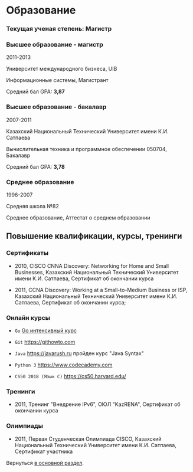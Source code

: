 # Образование

### Текущая ученая степень: Магистр

### Высшее образование - магистр

2011-2013

Университет международного бизнеса, UIB

Информационные системы, Магистрант

Средний бал GPA: **3,87**

### Высшее образование - бакалавр
2007-2011

Казахский Национальный Технический Университет имени К.И. Сатпаева

Вычислительная техника и программное обеспечении 050704, Бакалавр

Средний бал GPA: **3,78**

### Среднее образование
1996-2007

Средняя школа №82

Среднее образование, Аттестат о среднем образовании

## Повышение квалификации, курсы, тренинги

### Сертификаты

* 2010, CISCO CNNA Discovery: Networking for Home and Small Businesses, Казахский Национальный Технический Университет 
  имени К.И. Сатпаева, Сертификат об окончании курса

* 2011, CCNA Discovery: Working at a Small-to-Medium Business or ISP, 
  Казахский Национальный Технический Университет имени К.И. Сатпаева, Сертификат об окончании курса;

### Онлайн курсы
* `Go` <a href="https://github.com/kovalevcon/go_crash_course">Go интенсивный курс</a>

* `Git` <a href="https://githowto.com/" target="_blank">https://githowto.com</a>

* `Java` <a href="https://javarush.ru/" target="_blank">https://javarush.ru</a> пройден курс "Java Syntax"

* `Python 3` <a href="https://www.codecademy.com/learn/learn-python" target="_blank">https://www.codecademy.com</a>

* `CS50 2018 (Язык C)` <a href="https://cs50.harvard.edu/" target="_blank">https://cs50.harvard.edu/</a>

### Тренинги
* 2011, Тренинг "Внедрение IPv6", ОЮЛ "KazRENA", Сертификат об окончании курса

### Олимпиады
* 2011, Первая Студенческая Олимпиада CISCO, Казахский Национальный Технический Университет имени К.И. Сатпаева, 
  Сертификат участника

Вернуться [в основной раздел](/README.md "в основной раздел").